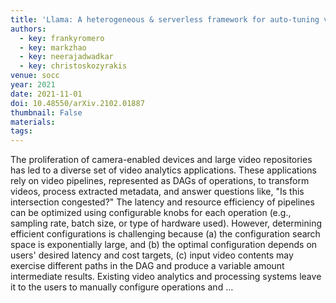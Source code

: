 ```yaml
---
title: 'Llama: A heterogeneous & serverless framework for auto-tuning video analytics pipelines'
authors:
  - key: frankyromero
  - key: markzhao
  - key: neerajadwadkar
  - key: christoskozyrakis
venue: socc
year: 2021
date: 2021-11-01
doi: 10.48550/arXiv.2102.01887
thumbnail: False
materials:
tags:
---
```

The proliferation of camera-enabled devices and large video repositories has led to a diverse set of video analytics applications. These applications rely on video pipelines, represented as DAGs of operations, to transform videos, process extracted metadata, and answer questions like, "Is this intersection congested?" The latency and resource efficiency of pipelines can be optimized using configurable knobs for each operation (e.g., sampling rate, batch size, or type of hardware used). However, determining efficient configurations is challenging because (a) the configuration search space is exponentially large, and (b) the optimal configuration depends on users' desired latency and cost targets, (c) input video contents may exercise different paths in the DAG and produce a variable amount intermediate results. Existing video analytics and processing systems leave it to the users to manually configure operations and …
